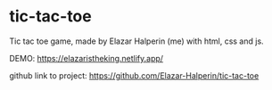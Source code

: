 # tic-tac-toe
Tic tac toe game, made by Elazar Halperin (me) with html, css and js.

DEMO: https://elazaristheking.netlify.app/

github link to project: https://github.com/Elazar-Halperin/tic-tac-toe
